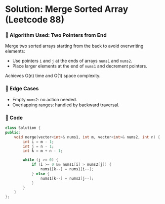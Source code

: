 # Solution: Merge Sorted Array (Leetcode 88)

### 🧠 Algorithm Used: Two Pointers from End

Merge two sorted arrays starting from the back to avoid overwriting elements:

- Use pointers `i` and `j` at the ends of arrays `nums1` and `nums2`.
- Place larger elements at the end of `nums1` and decrement pointers.

Achieves O(n) time and O(1) space complexity.

### 🧪 Edge Cases

- Empty `nums2`: no action needed.
- Overlapping ranges: handled by backward traversal.

### 🧾 Code

```cpp
class Solution {
public:
    void merge(vector<int>& nums1, int m, vector<int>& nums2, int n) {
        int i = m - 1;
        int j = n - 1;
        int k = m + n - 1;

        while (j >= 0) {
            if (i >= 0 && nums1[i] > nums2[j]) {
                nums1[k--] = nums1[i--];
            } else {
                nums1[k--] = nums2[j--];
            }
        }
    }
};
```
